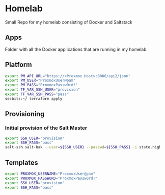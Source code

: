 # Homelab
Small Repo for my homelab consisting of Docker and Saltstack

## Apps
Folder with all the Docker applications that are running in my homelab

## Platform
```bash
export PM_API_URL="https://<Proxmox Host>:8006/api2/json"
export PM_USER="ProxmoxUser@pam"
export PM_PASS="ProxmoxPassw0rd!"
export TF_VAR_SSH_USER="provision"
export TF_VAR_SSH_PASS="pass"
secbits:~/ terraform apply
```

## Provisioning
### Initial provision of the Salt Master
```bash
export SSH_USER="provision"
export SSH_PASS="pass"
salt-ssh salt-bak --user=${SSH_USER} --passwd=${SSH_PASS} -i state.highstate
```

## Templates
```bash
export PROXMOX_USERNAME="ProxmoxUser@pam"
export PROXMOX_PASSWORD="ProxmoxPassw0rd!"
export SSH_USER="provision"
export SSH_PASS="pass"
```
